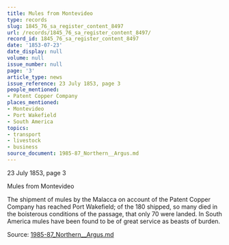 ```yaml
---
title: Mules from Montevideo
type: records
slug: 1845_76_sa_register_content_8497
url: /records/1845_76_sa_register_content_8497/
record_id: 1845_76_sa_register_content_8497
date: '1853-07-23'
date_display: null
volume: null
issue_number: null
page: '3'
article_type: news
issue_reference: 23 July 1853, page 3
people_mentioned:
- Patent Copper Company
places_mentioned:
- Montevideo
- Port Wakefield
- South America
topics:
- transport
- livestock
- business
source_document: 1985-87_Northern__Argus.md
---
```


23 July 1853, page 3

Mules from Montevideo

The shipment of mules by the Malacca on account of the Patent Copper Company has reached Port Wakefield; of the 180 shipped, so many died in the boisterous conditions of the passage, that only 70 were landed.  In South America mules have been found to be of great service as beasts of burden.

Source: [1985-87_Northern__Argus.md](/downloads/markdown/1985-87_Northern__Argus.md)
